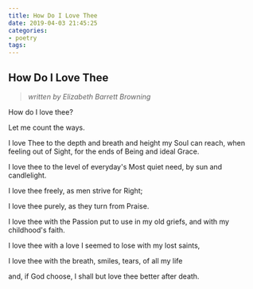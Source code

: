 ```yaml
---
title: How Do I Love Thee
date: 2019-04-03 21:45:25
categories:
- poetry
tags:
---
```


## How Do I Love Thee
> *written by Elizabeth Barrett Browning*
> 

How do I love thee?

Let me count the ways.

<!--more-->

I love Thee to the depth and breath and height my Soul can reach, 
when feeling out of Sight, for the ends of Being and ideal Grace.

I love thee to the level of everyday's Most quiet need, by sun and candlelight.

I love thee freely, as men strive for Right;

I love thee purely, as they turn from Praise.

I love thee with the Passion put to use in my old griefs, and with my childhood's faith.

I love thee with a love I seemed to lose with my lost saints,

I love thee with the breath, smiles, tears, of all my life 

and, if God choose, I shall but love thee better after death.

> 